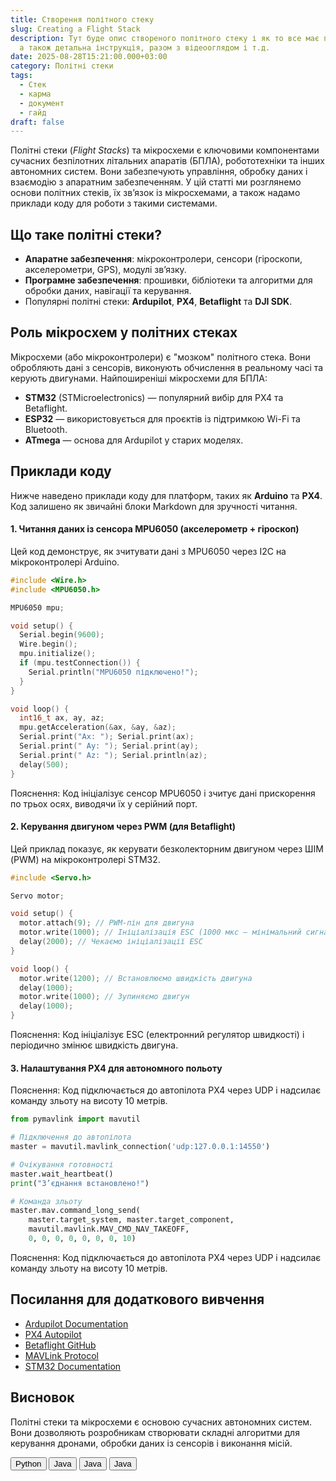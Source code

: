 ```yaml
---
title: Створення політного стеку
slug: Creating a Flight Stack
description: Тут буде опис створеного політного стеку і як то все має працювати,
  а також детальна інструкція, разом з відеооглядом і т.д.
date: 2025-08-28T15:21:00.000+03:00
category: Політні стеки
tags:
  - Стек
  - карма
  - документ
  - гайд
draft: false
---
```


Політні стеки (_Flight Stacks_) та мікросхеми є ключовими компонентами сучасних безпілотних літальних апаратів (БПЛА), робототехніки та інших автономних систем. Вони забезпечують управління, обробку даних і взаємодію з апаратним забезпеченням. У цій статті ми розглянемо основи політних стеків, їх зв’язок із мікросхемами, а також надамо приклади коду для роботи з такими системами.

## Що таке політні стеки?

- **Апаратне забезпечення**: мікроконтролери, сенсори (гіроскопи, акселерометри, GPS), модулі зв’язку.
- **Програмне забезпечення**: прошивки, бібліотеки та алгоритми для обробки даних, навігації та керування.
- Популярні політні стеки: **Ardupilot**, **PX4**, **Betaflight** та **DJI SDK**.

## Роль мікросхем у політних стеках

Мікросхеми (або мікроконтролери) є "мозком" політного стека. Вони обробляють дані з сенсорів, виконують обчислення в реальному часі та керують двигунами. Найпоширеніші мікросхеми для БПЛА:

- **STM32** (STMicroelectronics) — популярний вибір для PX4 та Betaflight.
- **ESP32** — використовується для проєктів із підтримкою Wi-Fi та Bluetooth.
- **ATmega** — основа для Ardupilot у старих моделях.

## Приклади коду

Нижче наведено приклади коду для платформ, таких як **Arduino** та **PX4**. Код залишено як звичайні блоки Markdown для зручності читання.

#### 1. Читання даних із сенсора MPU6050 (акселерометр + гіроскоп)

Цей код демонструє, як зчитувати дані з MPU6050 через I2C на мікроконтролері Arduino.

```cpp
#include <Wire.h>
#include <MPU6050.h>

MPU6050 mpu;

void setup() {
  Serial.begin(9600);
  Wire.begin();
  mpu.initialize();
  if (mpu.testConnection()) {
    Serial.println("MPU6050 підключено!");
  }
}

void loop() {
  int16_t ax, ay, az;
  mpu.getAcceleration(&ax, &ay, &az);
  Serial.print("Ax: "); Serial.print(ax);
  Serial.print(" Ay: "); Serial.print(ay);
  Serial.print(" Az: "); Serial.println(az);
  delay(500);
}
```

Пояснення: Код ініціалізує сенсор MPU6050 і зчитує дані прискорення по трьох осях, виводячи їх у серійний порт.

#### 2. Керування двигуном через PWM (для Betaflight)

Цей приклад показує, як керувати безколекторним двигуном через ШІМ (PWM) на мікроконтролері STM32.

```cpp
#include <Servo.h>

Servo motor;

void setup() {
  motor.attach(9); // PWM-пін для двигуна
  motor.write(1000); // Ініціалізація ESC (1000 мкс — мінімальний сигнал)
  delay(2000); // Чекаємо ініціалізації ESC
}

void loop() {
  motor.write(1200); // Встановлюємо швидкість двигуна
  delay(1000);
  motor.write(1000); // Зупиняємо двигун
  delay(1000);
}
```

Пояснення: Код ініціалізує ESC (електронний регулятор швидкості) і періодично змінює швидкість двигуна.

#### 3. Налаштування PX4 для автономного польоту

Пояснення: Код підключається до автопілота PX4 через UDP і надсилає команду зльоту на висоту 10 метрів.

```python
from pymavlink import mavutil

# Підключення до автопілота
master = mavutil.mavlink_connection('udp:127.0.0.1:14550')

# Очікування готовності
master.wait_heartbeat()
print("З’єднання встановлено!")

# Команда зльоту
master.mav.command_long_send(
    master.target_system, master.target_component,
    mavutil.mavlink.MAV_CMD_NAV_TAKEOFF,
    0, 0, 0, 0, 0, 0, 0, 10)
```

Пояснення: Код підключається до автопілота PX4 через UDP і надсилає команду зльоту на висоту 10 метрів.

## Посилання для додаткового вивчення

- [Ardupilot Documentation](https://ardupilot.org/)
- [PX4 Autopilot](https://px4.io/)
- [Betaflight GitHub](https://github.com/betaflight/betaflight)
- [MAVLink Protocol](https://mavlink.io/)
- [STM32 Documentation](https://www.st.com/en/microcontrollers-microprocessors/stm32-32-bit-arm-cortex-mcus.html)

## Висновок

Політні стеки та мікросхеми є основою сучасних автономних систем. Вони дозволяють розробникам створювати складні алгоритми для керування дронами, обробки даних із сенсорів і виконання місій.

<!-- Language buttons -->
  <div class="mt-8 mb-6">
        <div class="grid grid-cols-2 md:grid-cols-4 lg:grid-cols-4 gap-[10px] md:gap-[5px] justify-items-start lg:justify-items-center max-w-4xl mx-auto">
            <button class="bg-[#f0f0f0] hover:bg-[#e3e3e3] focus:bg-[#e3e3e3] py-[5px] px-[36px] rounded-[10px] w-[160px] md:w-[140px] transition-colors duration-200 outline-none" data-language="python">
                Python
            </button>
            <button class="bg-[#f0f0f0] hover:bg-[#e3e3e3] focus:bg-[#e3e3e3] py-[5px] px-[36px] rounded-[10px] w-[160px] md:w-[140px] transition-colors duration-200 outline-none" data-language="java">
                Java
            </button>
            <button class="bg-[#f0f0f0] hover:bg-[#e3e3e3] focus:bg-[#e3e3e3] py-[5px] px-[36px] rounded-[10px] w-[160px] md:w-[140px] transition-colors duration-200 outline-none" data-language="javascript">
                Java
            </button>
            <button class="bg-[#f0f0f0] hover:bg-[#e3e3e3] focus:bg-[#e3e3e3] py-[5px] px-[36px] rounded-[10px] w-[160px] md:w-[140px] transition-colors duration-200 outline-none" data-language="cpp">
                Java
            </button>
        </div>
    </div>
